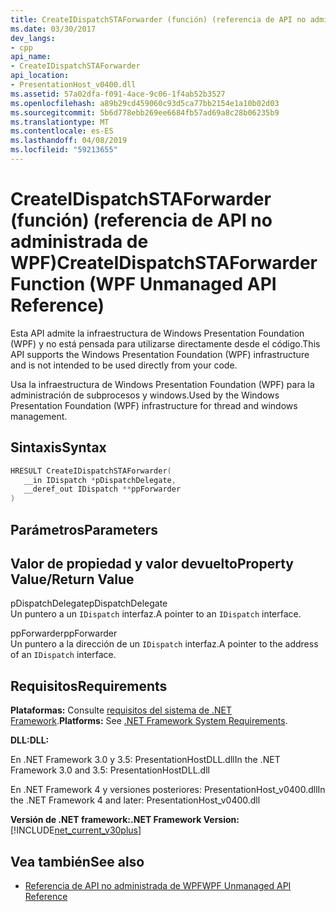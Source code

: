 ```yaml
---
title: CreateIDispatchSTAForwarder (función) (referencia de API no administrada de WPF)
ms.date: 03/30/2017
dev_langs:
- cpp
api_name:
- CreateIDispatchSTAForwarder
api_location:
- PresentationHost_v0400.dll
ms.assetid: 57a02dfa-f091-4ace-9c06-1f4ab52b3527
ms.openlocfilehash: a89b29cd459060c93d5ca77bb2154e1a10b02d03
ms.sourcegitcommit: 5b6d778ebb269ee6684fb57ad69a8c28b06235b9
ms.translationtype: MT
ms.contentlocale: es-ES
ms.lasthandoff: 04/08/2019
ms.locfileid: "59213655"
---
```

# <a name="createidispatchstaforwarder-function-wpf-unmanaged-api-reference"></a><span data-ttu-id="04f5a-102">CreateIDispatchSTAForwarder (función) (referencia de API no administrada de WPF)</span><span class="sxs-lookup"><span data-stu-id="04f5a-102">CreateIDispatchSTAForwarder Function (WPF Unmanaged API Reference)</span></span>
<span data-ttu-id="04f5a-103">Esta API admite la infraestructura de Windows Presentation Foundation (WPF) y no está pensada para utilizarse directamente desde el código.</span><span class="sxs-lookup"><span data-stu-id="04f5a-103">This API supports the Windows Presentation Foundation (WPF) infrastructure and is not intended to be used directly from your code.</span></span>  
  
 <span data-ttu-id="04f5a-104">Usa la infraestructura de Windows Presentation Foundation (WPF) para la administración de subprocesos y windows.</span><span class="sxs-lookup"><span data-stu-id="04f5a-104">Used by the Windows Presentation Foundation (WPF) infrastructure for thread and windows management.</span></span>  
  
## <a name="syntax"></a><span data-ttu-id="04f5a-105">Sintaxis</span><span class="sxs-lookup"><span data-stu-id="04f5a-105">Syntax</span></span>  
  
```cpp  
HRESULT CreateIDispatchSTAForwarder(  
   __in IDispatch *pDispatchDelegate,   
   __deref_out IDispatch **ppForwarder  
)  
```  
  
## <a name="parameters"></a><span data-ttu-id="04f5a-106">Parámetros</span><span class="sxs-lookup"><span data-stu-id="04f5a-106">Parameters</span></span>  
  
## <a name="property-valuereturn-value"></a><span data-ttu-id="04f5a-107">Valor de propiedad y valor devuelto</span><span class="sxs-lookup"><span data-stu-id="04f5a-107">Property Value/Return Value</span></span>  
 <span data-ttu-id="04f5a-108">pDispatchDelegate</span><span class="sxs-lookup"><span data-stu-id="04f5a-108">pDispatchDelegate</span></span>  
 <span data-ttu-id="04f5a-109">Un puntero a un `IDispatch` interfaz.</span><span class="sxs-lookup"><span data-stu-id="04f5a-109">A pointer to an `IDispatch` interface.</span></span>  
  
 <span data-ttu-id="04f5a-110">ppForwarder</span><span class="sxs-lookup"><span data-stu-id="04f5a-110">ppForwarder</span></span>  
 <span data-ttu-id="04f5a-111">Un puntero a la dirección de un `IDispatch` interfaz.</span><span class="sxs-lookup"><span data-stu-id="04f5a-111">A pointer to the address of an `IDispatch` interface.</span></span>  
  
## <a name="requirements"></a><span data-ttu-id="04f5a-112">Requisitos</span><span class="sxs-lookup"><span data-stu-id="04f5a-112">Requirements</span></span>  
 <span data-ttu-id="04f5a-113">**Plataformas:** Consulte [requisitos del sistema de .NET Framework](../../get-started/system-requirements.md).</span><span class="sxs-lookup"><span data-stu-id="04f5a-113">**Platforms:** See [.NET Framework System Requirements](../../get-started/system-requirements.md).</span></span>  
  
 **<span data-ttu-id="04f5a-114">DLL:</span><span class="sxs-lookup"><span data-stu-id="04f5a-114">DLL:</span></span>**  
  
 <span data-ttu-id="04f5a-115">En .NET Framework 3.0 y 3.5: PresentationHostDLL.dll</span><span class="sxs-lookup"><span data-stu-id="04f5a-115">In the .NET Framework 3.0 and 3.5: PresentationHostDLL.dll</span></span>  
  
 <span data-ttu-id="04f5a-116">En .NET Framework 4 y versiones posteriores: PresentationHost_v0400.dll</span><span class="sxs-lookup"><span data-stu-id="04f5a-116">In the .NET Framework 4 and later: PresentationHost_v0400.dll</span></span>  
  
 **<span data-ttu-id="04f5a-117">Versión de .NET framework:</span><span class="sxs-lookup"><span data-stu-id="04f5a-117">.NET Framework Version:</span></span>** [!INCLUDE[net_current_v30plus](../../../../includes/net-current-v30plus-md.md)]  
  
## <a name="see-also"></a><span data-ttu-id="04f5a-118">Vea también</span><span class="sxs-lookup"><span data-stu-id="04f5a-118">See also</span></span>

- [<span data-ttu-id="04f5a-119">Referencia de API no administrada de WPF</span><span class="sxs-lookup"><span data-stu-id="04f5a-119">WPF Unmanaged API Reference</span></span>](wpf-unmanaged-api-reference.md)
